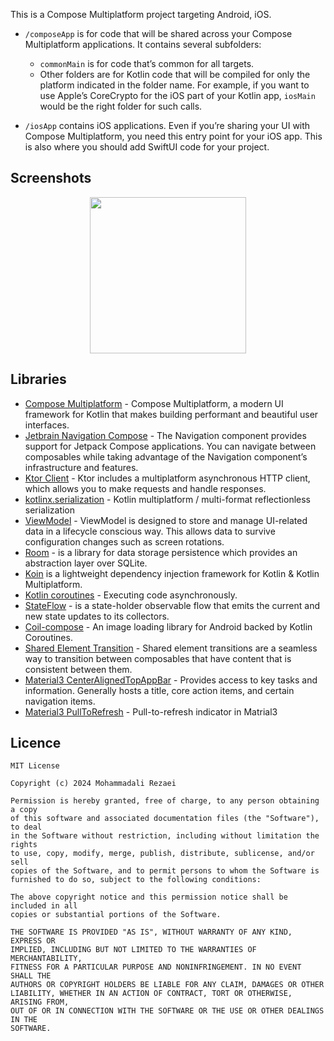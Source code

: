 This is a Compose Multiplatform project targeting Android, iOS.

* `/composeApp` is for code that will be shared across your Compose Multiplatform applications.
  It contains several subfolders:
  - `commonMain` is for code that’s common for all targets.
  - Other folders are for Kotlin code that will be compiled for only the platform indicated in the folder name.
    For example, if you want to use Apple’s CoreCrypto for the iOS part of your Kotlin app,
    `iosMain` would be the right folder for such calls.

* `/iosApp` contains iOS applications. Even if you’re sharing your UI with Compose Multiplatform, 
  you need this entry point for your iOS app. This is also where you should add SwiftUI code for your project.

## Screenshots
<p align="center">
  <img src="https://github.com/alirezaeiii/Disney-Compose-Multiplatform/blob/main/screenshots/screenshot1.gif" width="250" />
</p>

## Libraries
* [Compose Multiplatform](https://github.com/JetBrains/compose-multiplatform) - Compose Multiplatform, a modern UI framework for Kotlin that makes building performant and beautiful user interfaces.
* [Jetbrain Navigation Compose](https://www.jetbrains.com/help/kotlin-multiplatform-dev/compose-navigation-routing.html) - The Navigation component provides support for Jetpack Compose applications. You can navigate between composables while taking advantage of the Navigation component’s infrastructure and features.
* [Ktor Client](https://ktor.io/docs/welcome.html) - Ktor includes a multiplatform asynchronous HTTP client, which allows you to make requests and handle responses.
* [kotlinx.serialization](https://github.com/Kotlin/kotlinx.serialization) - Kotlin multiplatform / multi-format reflectionless serialization
* [ViewModel](https://www.jetbrains.com/help/kotlin-multiplatform-dev/compose-viewmodel.html) - ViewModel is designed to store and manage UI-related data in a lifecycle conscious way. This allows data to survive configuration changes such as screen rotations.
* [Room](https://developer.android.com/kotlin/multiplatform/room) - is a library for data storage persistence which provides an abstraction layer over SQLite.
* [Koin](https://github.com/InsertKoinIO/koin) is a lightweight dependency injection framework for Kotlin & Kotlin Multiplatform.
* [Kotlin coroutines](https://developer.android.com/kotlin/coroutines) - Executing code asynchronously.
* [StateFlow](https://developer.android.com/kotlin/flow/stateflow-and-sharedflow) - is a state-holder observable flow that emits the current and new state updates to its collectors.
* [Coil-compose](https://coil-kt.github.io/coil/compose/) - An image loading library for Android backed by Kotlin Coroutines.
* [Shared Element Transition](https://developer.android.com/develop/ui/compose/animation/shared-elements) - Shared element transitions are a seamless way to transition between composables that have content that is consistent between them.
* [Material3 CenterAlignedTopAppBar](https://developer.android.com/develop/ui/compose/components/app-bars) - Provides access to key tasks and information. Generally hosts a title, core action items, and certain navigation items.
* [Material3 PullToRefresh](https://developer.android.com/reference/kotlin/androidx/compose/material3/pulltorefresh/package-summary.html) - Pull-to-refresh indicator in Matrial3

## Licence
    MIT License

    Copyright (c) 2024 Mohammadali Rezaei

    Permission is hereby granted, free of charge, to any person obtaining a copy
    of this software and associated documentation files (the "Software"), to deal
    in the Software without restriction, including without limitation the rights
    to use, copy, modify, merge, publish, distribute, sublicense, and/or sell
    copies of the Software, and to permit persons to whom the Software is
    furnished to do so, subject to the following conditions:

    The above copyright notice and this permission notice shall be included in all
    copies or substantial portions of the Software.

    THE SOFTWARE IS PROVIDED "AS IS", WITHOUT WARRANTY OF ANY KIND, EXPRESS OR
    IMPLIED, INCLUDING BUT NOT LIMITED TO THE WARRANTIES OF MERCHANTABILITY,
    FITNESS FOR A PARTICULAR PURPOSE AND NONINFRINGEMENT. IN NO EVENT SHALL THE
    AUTHORS OR COPYRIGHT HOLDERS BE LIABLE FOR ANY CLAIM, DAMAGES OR OTHER
    LIABILITY, WHETHER IN AN ACTION OF CONTRACT, TORT OR OTHERWISE, ARISING FROM,
    OUT OF OR IN CONNECTION WITH THE SOFTWARE OR THE USE OR OTHER DEALINGS IN THE
    SOFTWARE.
